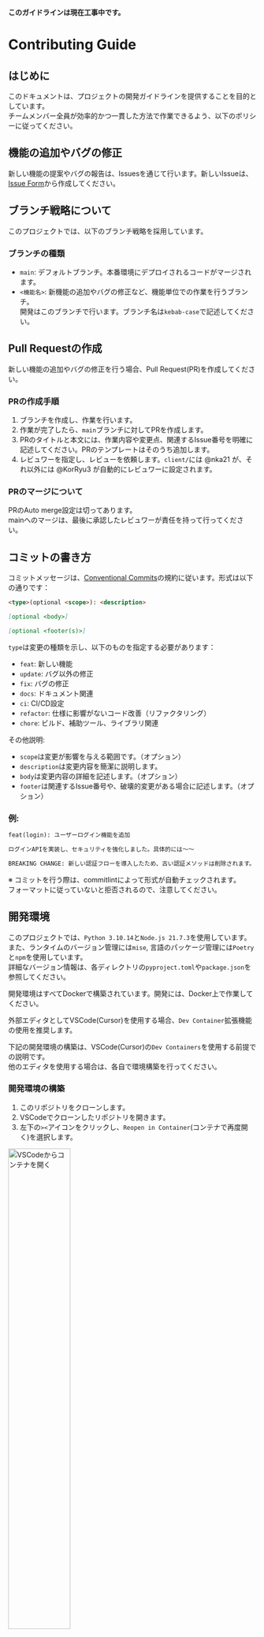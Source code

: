 **このガイドラインは現在工事中です。**


# Contributing Guide

## はじめに
このドキュメントは、プロジェクトの開発ガイドラインを提供することを目的としています。<br>
チームメンバー全員が効率的かつ一貫した方法で作業できるよう、以下のポリシーに従ってください。

## 機能の追加やバグの修正
新しい機能の提案やバグの報告は、Issuesを通じて行います。新しいIssueは、[Issue Form](工事中)から作成してください。

## ブランチ戦略について
このプロジェクトでは、以下のブランチ戦略を採用しています。

### ブランチの種類
- `main`: デフォルトブランチ。本番環境にデプロイされるコードがマージされます。
- `<機能名>`: 新機能の追加やバグの修正など、機能単位での作業を行うブランチ。<br>
  開発はこのブランチで行います。ブランチ名は`kebab-case`で記述してください。

## Pull Requestの作成
新しい機能の追加やバグの修正を行う場合、Pull Request(PR)を作成してください。<br>

### PRの作成手順
1. ブランチを作成し、作業を行います。
2. 作業が完了したら、`main`ブランチに対してPRを作成します。
3. PRのタイトルと本文には、作業内容や変更点、関連するIssue番号を明確に記述してください。PRのテンプレートはそのうち追加します。
4. レビュワーを指定し、レビューを依頼します。`client/`には @nka21 が、それ以外には @KorRyu3 が自動的にレビュワーに設定されます。

### PRのマージについて
PRのAuto merge設定は切ってあります。<br>
mainへのマージは、最後に承認したレビュワーが責任を持って行ってください。

## コミットの書き方
コミットメッセージは、[Conventional Commits](https://www.conventionalcommits.org/ja/v1.0.0/)の規約に従います。形式は以下の通りです：
```md
<type>(optional <scope>): <description>

[optional <body>]

[optional <footer(s)>]
```
`type`は変更の種類を示し、以下のものを指定する必要があります：
- `feat`: 新しい機能
- `update`: バグ以外の修正
- `fix`: バグの修正
- `docs`: ドキュメント関連
- `ci`: CI/CD設定
- `refactor`: 仕様に影響がないコード改善（リファクタリング）
- `chore`: ビルド、補助ツール、ライブラリ関連

その他説明:
- `scope`は変更が影響を与える範囲です。（オプション）
- `description`は変更内容を簡潔に説明します。
- `body`は変更内容の詳細を記述します。（オプション）
- `footer`は関連するIssue番号や、破壊的変更がある場合に記述します。（オプション）

### 例:
```md
feat(login): ユーザーログイン機能を追加

ログインAPIを実装し、セキュリティを強化しました。具体的には〜〜

BREAKING CHANGE: 新しい認証フローを導入したため、古い認証メソッドは削除されます。
```

※ コミットを行う際は、commitlintによって形式が自動チェックされます。<br>
フォーマットに従っていないと拒否されるので、注意してください。

<!-- 開発環境について -->

## 開発環境
このプロジェクトでは、`Python 3.10.14`と`Node.js 21.7.3`を使用しています。<br>
また、ランタイムのバージョン管理には`mise`, 言語のパッケージ管理には`Poetry`と`npm`を使用しています。<br>
詳細なバージョン情報は、各ディレクトリの`pyproject.toml`や`package.json`を参照してください。

開発環境はすべてDockerで構築されています。開発には、Docker上で作業してください。

外部エディタとしてVSCode(Cursor)を使用する場合、`Dev Container`拡張機能の使用を推奨します。

下記の開発環境の構築は、VSCode(Cursor)の`Dev Containers`を使用する前提での説明です。<br>
他のエディタを使用する場合は、各自で環境構築を行ってください。

### 開発環境の構築

1. このリポジトリをクローンします。
2. VSCodeでクローンしたリポジトリを開きます。
3. 左下の`><`アイコンをクリックし、`Reopen in Container`(コンテナで再度開く)を選択します。

<img src="./assets/contributing/step1_open_remote_container.png" width="50%" alt="VSCodeからコンテナを開く"/>

4. コンテナが起動したら、新規ターミナルを開き、`mise`コマンドを使用してセットアップをします。
```bash
# プロジェクト全体のセットアップ
# /workspaceにいることを確認してください
mise run setup

# client/のセットアップ
cd /workspace/client && mise run setup-client-dev

# server/のセットアップ
cd /workspace/server && mise run setup-server-dev
```

<img src="./assets/contributing/step2_run_command_in_container.png" width="50%" alt="コンテナ内でコマンド実行"/>

5. Gitに接続するために、`git config`を設定します。
```bash
# ユーザー名とメールアドレスを設定
# ローカルの設定を引っ張ってくると楽です
git config --global user.name "Your Name"
git config --global user.email "Your Email"

# commitを行う際のエディタを設定(optional)
# VSCodeを使用する場合
git config --global core.editor "code --wait"
```

#### 環境から抜ける
Dev Containersから抜ける場合は、左下の`><`アイコンをクリックし、リモート接続を切断します。

また、ローカルのターミナルで、`docker container stop <コンテナ名>`でコンテナを止めてください。<br>
コンテナ名は、`docker ps`で、現在アクティベートされているコンテナ一覧が見れます。

<img src="./assets/contributing/step3_exit_container.png" width="50%" alt="リモートコンテナから切断する"/>

#### Docker内のGitでのssh接続について
Docker内での`git push`や`pull`の際に、ssh接続を使用する場合は、「[Visual Studio CodeのRemote ContainersからもGitを使う方法 - おかしんワークス](https://okash1n.works/posts/how-to-use-git-inside-vscode-dev-container/)」を参考に設定してください。<br>
Docker外でのssh接続に比べてやや複雑ですが、毎回パスワードを入力する手間が省けるため、おすすめです。

#### おまけ
今回、Docker内のTerminalのPromptを見やすくするためにStarshipを導入しています。<br>
自分好みな設定に変更したい場合、`~/.config/starship.toml`を編集してください。<br>
Fontを変えたりしてもいいかもしれません。

### CIについて
最後に、このプロジェクトで使用予定のCIを説明します。<br>
CIは、`git commit`前のフックと、PR作成時に自動チェックが行われます。

詳細は [#6](https://github.com/dz0o0/Taltner/issues/6) を参照してください。

#### Python
- `Ruff`: リンター・フォーマッター
- `mypy`: 静的型チェッカー
#### Node.js
- `ESLint`: リンター
- `Prettier`: フォーマッター
#### その他
- `commitlint`: コミットメッセージの形式チェック

<!-- README -->

## READMEについて
トップレベルのREADME.mdは、プロジェクトの概要や使い方を記述しています。

また、`client/`, `server/`などのサブディレクトリにはそのディレクトリ内のファイル構成や使い方に関するREADME.mdを配置します。(仮)

<!-- miseのタスク -->

## miseのタスク設定
miseでは、`mise run <task name>`で実行できるタスク(コマンド)を設定できます。<br>
コマンドを短縮したり、複数のコマンドをまとめたりすることができます。

現在設定しているタスクは、全て`.mise.toml`に記述されています。<br>
タスクの追加は大歓迎ですが、既存のタスクの変更を行う場合は、事前に`Issue`を立ててください。

### 記述方法:

```toml
# miseで実行するタスクの設定

[tasks.<task name>]  # コマンド名
description = ""  # 説明
run = "<command>"  # 実行したいコマンド
```
### 例:
`mise run hello`コマンドで`echo Hello World`と`touch hello.txt`を実行するタスク
```toml
# mise run hello
[tasks.hello]
description = "Hello World"
run = "echo Hello World && touch hello.txt"
```

